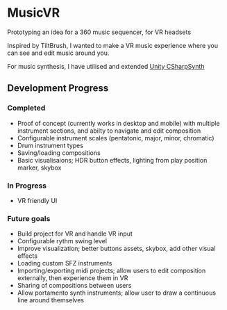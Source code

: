 # MusicVR

Prototyping an idea for a 360 music sequencer, for VR headsets

Inspired by TiltBrush, I wanted to make a VR music experience where you can see and edit music around you.

For music synthesis, I have utilised and extended [Unity CSharpSynth ](https://forum.unity3d.com/threads/unitysynth-full-xplatform-midi-synth.130104/)

## Development Progress

### Completed
- Proof of concept (currently works in desktop and mobile) with multiple instrument sections, and abilty to navigate and edit composition
- Configurable instrument scales (pentatonic, major, minor, chromatic)
- Drum instrument types
- Saving/loading compositions
- Basic visualisaions; HDR button effects, lighting from play position marker, skybox

### In Progress
- VR friendly UI

### Future goals
- Build project for VR and handle VR input
- Configurable rythm swing level 
- Improve visualization; better buttons assets, skybox, add other visual effects 
- Loading custom SFZ instruments
- Importing/exporting midi projects; allow users to edit composition externally, then experience them in VR
- Sharing of compositions between users
- Allow portamento synth instruments; allow user to draw a continuous line around themselves
